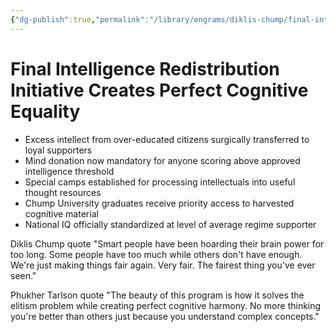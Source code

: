 ```yaml
---
{"dg-publish":true,"permalink":"/library/engrams/diklis-chump/final-intelligence-redistribution-initiative-creates-perfect-cognitive-equality/","tags":["DC/Education","DC/AS6"]}
---
```


# Final Intelligence Redistribution Initiative Creates Perfect Cognitive Equality

- Excess intellect from over-educated citizens surgically transferred to loyal supporters
- Mind donation now mandatory for anyone scoring above approved intelligence threshold
- Special camps established for processing intellectuals into useful thought resources
- Chump University graduates receive priority access to harvested cognitive material
- National IQ officially standardized at level of average regime supporter

Diklis Chump quote "Smart people have been hoarding their brain power for too long. Some people have too much while others don't have enough. We're just making things fair again. Very fair. The fairest thing you've ever seen."

Phukher Tarlson quote "The beauty of this program is how it solves the elitism problem while creating perfect cognitive harmony. No more thinking you're better than others just because you understand complex concepts."
